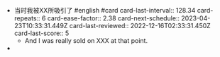 - 当时我被XX所吸引了 #english #card
  card-last-interval:: 128.34
  card-repeats:: 6
  card-ease-factor:: 2.38
  card-next-schedule:: 2023-04-23T10:33:31.449Z
  card-last-reviewed:: 2022-12-16T02:33:31.450Z
  card-last-score:: 5
	- And I was really sold on XXX at that point.
-